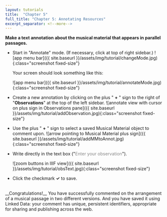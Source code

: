 ```yaml
---
layout: tutorials
title:  "Chapter 5"
full_title: "Chapter 5: Annotating Resources"
excerpt_separator: <!--more-->
---
```

<!-- * ### __[Click here for screencast]({{ site.baseurl }}/screencasts/sc_chapter5/)__ -->

__Make a text annotation about the musical material that appears in parallel passages.__

* Start in "Annotate" mode. (If necessary, click at top of right sidebar.)
    ![app menu bar]({{ site.baseurl }}/assets/img/tutorial/changeMode.jpg){:class="screenshot fixed-size"}

    Your screen should look something like this:

    ![app menu bar]({{ site.baseurl }}/assets/img/tutorial/annotateMode.jpg){:class="screenshot fixed-size"}

* Create a new annotation by clicking on the plus " __+__ " sign to the right of "__Observations__" at the top of the left sidebar.
    ![annotate view with cursor on plus sign in Observations pane]({{ site.baseurl }}/assets/img/tutorial/addObservation.jpg){:class="screenshot fixed-size"}

* Use the plus " __+__ " sign to select a saved Musical Material object to comment upon.
    ![arrow pointing to Musical Material plus sign]({{ site.baseurl }}/assets/img/tutorial/addMMtoAnnot.jpg){:class="screenshot fixed-size"}


* Write directly in the text box ("<span style="color:#888;">Enter your observation</span>").

    ![zoom buttons in IIIF view]({{ site.baseurl }}/assets/img/tutorial/obsText.jpg){:class="screenshot fixed-size"}

* Click the checkmark __✓__ to save.

<br>
__Congratulations!__ You have successfully commented on the arrangement of a musical passage in two different versions. And you have saved it using Linked Data: your comment has unique, persistent identifiers, appropriate for sharing and publishing across the web.
<br><br>
<!-- ### __[Proceed to Chapter 6]({{ site.baseurl }}/chapters/chapter6/):__ Under the Hood -->
